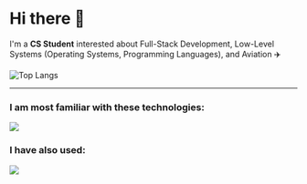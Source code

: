 <div align="left">
<!--   
  <img src="https://your-banner-image.com" alt="Banner" width="100%" /> 
  ![GitHub stats](https://github-readme-stats.vercel.app/api?username=theplaceincan&show_icons=true&theme=tokyonight) 
  [![Typing SVG](https://readme-typing-svg.herokuapp.com?lines=Full-Stack+Developer;Operating+Systems+Explorer;Aviation+Enthusiast)](https://git.io/typing-svg)
  -->

  # Hi there 👋  
  I'm a **CS Student** interested about Full-Stack Development, Low-Level Systems (Operating Systems, Programming Languages), and Aviation ✈️  

  ![Top Langs](https://github-readme-stats.vercel.app/api/top-langs/?username=theplaceincan&hide=vue,css,makefile&layout=compact&theme=tokyonight)

---
  ### I am most familiar with these technologies:
  <p align="left">
    <a href="">
      <img src="https://skillicons.dev/icons?i=cpp,js,ts,py,vue,next,nodejs,git" />
    </a>
  </p>

  ### I have also used:
  <p align="left">
    <a href="">
      <img src="https://skillicons.dev/icons?i=c,java,rust,lua,aws,flutter,react" />
    </a>
  </p>

</div>
